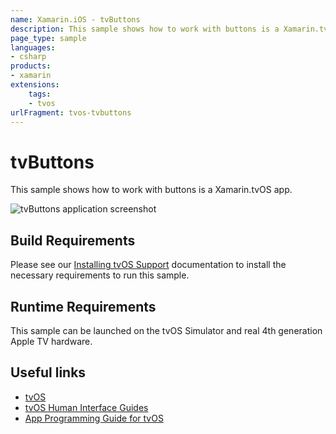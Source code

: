 ```yaml
---
name: Xamarin.iOS - tvButtons
description: This sample shows how to work with buttons is a Xamarin.tvOS app (tvOS)
page_type: sample
languages:
- csharp
products:
- xamarin
extensions:
    tags:
    - tvos
urlFragment: tvos-tvbuttons
---
```

# tvButtons

This sample shows how to work with buttons is a Xamarin.tvOS app.

![tvButtons application screenshot](Screenshots/01.png "tvButtons application screenshot")

## Build Requirements

Please see our [Installing tvOS Support](https://docs.microsoft.com/xamarin/ios/tvos/get-started/installation) documentation to install the necessary requirements to run this sample.

## Runtime Requirements

This sample can be launched on the tvOS Simulator and real 4th generation Apple TV hardware.

## Useful links

* [tvOS](https://developer.apple.com/tvos/)
* [tvOS Human Interface Guides](https://developer.apple.com/tvos/human-interface-guidelines/)
* [App Programming Guide for tvOS](https://developer.apple.com/library/prerelease/tvos/documentation/General/Conceptual/AppleTV_PG/)

